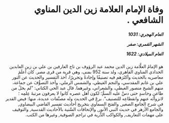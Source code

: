 <h1 dir="rtl">وفاة الإمام العلامة زين الدين المناوي الشافعي .</h1>

<h5 dir="rtl">العام الهجري:  1031

الشهر القمري: صفر

العام الميلادي: 1622</h5>

<p dir="rtl">هو الإمامُ العلَّامة زين الدين محمد عبد الرؤوف بن تاج العارفين بن علي بن زين العابدين الحدادي المناوي القاهري، ولد سنة 952 بمنى، وهي قرية من قرى مصر. كان أعلَمَ معاصريه بالحديث وأكثَرَهم فيه تصنيفًا وإجادةً وتحريرًا، أخذ التفسير والحديث عن النور علي بن غانم المقدسي، والنجم الغيطي، والشمس الرملي، وأخذ التصوُّفَ عن جماعة، منهم الشيخ منصور الغيطي، والشعراني، وغيرهما. قال عبد الحي الكتاني: "لم يخلُ من طاعنٍ وحاسدٍ حتى دسَّ عليه السمُّ؛ لكون أهل عصره كانوا لا يعرفون مرتبةَ عِلمِه ؛لانزوائه عنهم وانقطاعِه للتصنيف". برعَ في الحديث وله مصنَّفات عديدة، منها: فيض القدير في شرح الجامع الصغير, والفتح السماوي بتخريج أحاديث تفسير القاضي البيضاوي, والجامع الأزهر في حديث النبي الأنور, والإتحافات السَّنية بالأحاديث القدسية, والتوقيف على مهمات التعاريف, والكواكب الدُّرية في تراجم الصوفية, وغيرها من الكتب.</p></br>
